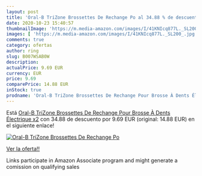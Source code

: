 ```yaml
---
layout: post
title: 'Oral-B TriZone Brossettes De Rechange Po al 34.88 % de descuento'
date: 2020-10-23 15:40:57
thumbnailImage: 'https://m.media-amazon.com/images/I/41KNIcq877L._SL200_.jpg'
images: [ 'https://m.media-amazon.com/images/I/41KNIcq877L._SL200_.jpg' ]
comments: true
category: ofertas
author: ring
slug: B007WSAB0W
description:
actualPrice: 9.69 EUR
currency: EUR
price: 9.69
comparePrice: 14.88 EUR
inStock: true
prodname: 'Oral-B TriZone Brossettes De Rechange Pour Brosse À Dents Électrique x2'
---
```


Está [Oral-B TriZone Brossettes De Rechange Pour Brosse À Dents Électrique x2](https://www.amazon.fr/dp/B007WSAB0W/?tag=tolees0d-21) con 34.88 de descuento por 9.69 EUR (original: 14.88 EUR) en el siguiente enlace!

[![Oral-B TriZone Brossettes De Rechange Po](https://m.media-amazon.com/images/I/41KNIcq877L._SL200_.jpg)](https://www.amazon.fr/dp/B007WSAB0W/?tag=tolees0d-21)

[Ver la oferta!!](https://www.amazon.fr/dp/B007WSAB0W/?tag=tolees0d-21)

Links participate in Amazon Associate program and might generate a comission on qualifying sales


